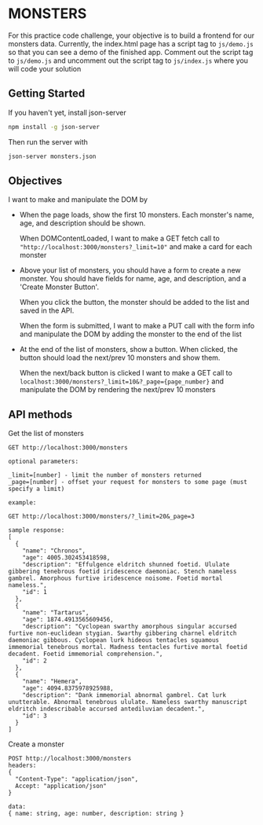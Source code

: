 # MONSTERS

For this practice code challenge, your objective is to build a frontend for our
monsters data. Currently, the index.html page has a script tag to ```js/demo.js```
so that you can see a demo of the finished app. Comment out the script tag to
```js/demo.js``` and uncomment out the script tag to ```js/index.js``` where you will
code your solution

## Getting Started

If you haven't yet, install json-server

```bash
npm install -g json-server
```

Then run the server with

```bash
json-server monsters.json
```

## Objectives

  <When this event happens> I want to make <this type of fetch call> and manipulate the DOM by <this>

- When the page loads, show the first 10 monsters. Each monster's name, age, and
  description should be shown.

  When DOMContentLoaded, I want to make a GET fetch call to `"http://localhost:3000/monsters?_limit=10"` and make a card for each monster


- Above your list of monsters, you should have a form to create a new monster.
  You should have fields for name, age, and description, and a 'Create Monster
  Button'. 

  When you click the button, the monster should be added to the list
  and saved in the API.

    When the form is submitted, I want to make a PUT call with the form info and manipulate the DOM by adding the monster to the end of the list

- At the end of the list of monsters, show a button. When clicked, the button
  should load the next/prev 10 monsters and show them.

  When the next/back button is clicked I want to make a GET call to `localhost:3000/monsters?_limit=10&?_page={page_number}` and manipulate the DOM by rendering the next/prev 10 monsters



## API methods

Get the list of monsters

```text
GET http://localhost:3000/monsters

optional parameters:

_limit=[number] - limit the number of monsters returned
_page=[number] - offset your request for monsters to some page (must specify a limit)

example:

GET http://localhost:3000/monsters/?_limit=20&_page=3

sample response:
[
  {
    "name": "Chronos",
    "age": 4005.302453418598,
    "description": "Effulgence eldritch shunned foetid. Ululate gibbering tenebrous foetid iridescence daemoniac. Stench nameless gambrel. Amorphous furtive iridescence noisome. Foetid mortal nameless.",
    "id": 1
  },
  {
    "name": "Tartarus",
    "age": 1874.4913565609456,
    "description": "Cyclopean swarthy amorphous singular accursed furtive non-euclidean stygian. Swarthy gibbering charnel eldritch daemoniac gibbous. Cyclopean lurk hideous tentacles squamous immemorial tenebrous mortal. Madness tentacles furtive mortal foetid decadent. Foetid immemorial comprehension.",
    "id": 2
  },
  {
    "name": "Hemera",
    "age": 4094.8375978925988,
    "description": "Dank immemorial abnormal gambrel. Cat lurk unutterable. Abnormal tenebrous ululate. Nameless swarthy manuscript eldritch indescribable accursed antediluvian decadent.",
    "id": 3
  }
]
```

Create a monster

```text
POST http://localhost:3000/monsters
headers: 
{
  "Content-Type": "application/json",
  Accept: "application/json"
}

data:
{ name: string, age: number, description: string }
```
